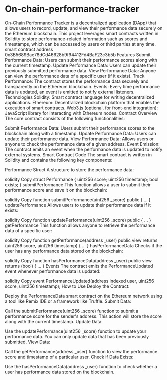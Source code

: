 # On-chain-performance-tracker
On-Chain Performance Tracker is a decentralized application (DApp) that allows users to record, update, and view their performance data securely on the Ethereum blockchain. This project leverages smart contracts written in Solidity to store performance-related information such as scores and timestamps, which can be accessed by users or third parties at any time.
 smart contract address 0x3B5689Bae78dCd46628b9f94412Fd4BaF23c3b5b
Features
Submit Performance Data: Users can submit their performance scores along with the current timestamp.
Update Performance Data: Users can update their previously submitted performance data.
View Performance Data: Anyone can view the performance data of a specific user (if it exists).
Track Performance: The contract stores the performance data securely and transparently on the Ethereum blockchain.
Events: Every time performance data is updated, an event is emitted to notify external listeners.
Technologies
Solidity: Smart contract language for writing decentralized applications.
Ethereum: Decentralized blockchain platform that enables the execution of smart contracts.
Web3.js (optional, for front-end integration): JavaScript library for interacting with Ethereum nodes.
Contract Overview
The core contract consists of the following functionalities:

Submit Performance Data: Users submit their performance scores to the blockchain along with a timestamp.
Update Performance Data: Users can update their performance data.
View Performance Data: Allows users or anyone to check the performance data of a given address.
Event Emission: The contract emits an event when the performance data is updated to notify external systems.
Smart Contract Code
The smart contract is written in Solidity and contains the following key components:

Performance Struct
A structure to store the performance data:

solidity
Copy
struct Performance {
    uint256 score;
    uint256 timestamp;
    bool exists;
}
submitPerformance
This function allows a user to submit their performance score and save it on the blockchain:

solidity
Copy
function submitPerformance(uint256 _score) public { ... }
updatePerformance
Allows users to update their performance data if it exists:

solidity
Copy
function updatePerformance(uint256 _score) public { ... }
getPerformance
This function allows anyone to retrieve the performance data of a specific user:

solidity
Copy
function getPerformance(address _user) public view returns (uint256 score, uint256 timestamp) { ... }
hasPerformanceData
Checks if the user has any performance data stored on the blockchain:

solidity
Copy
function hasPerformanceData(address _user) public view returns (bool) { ... }
Events
The contract emits the PerformanceUpdated event whenever performance data is updated:

solidity
Copy
event PerformanceUpdated(address indexed user, uint256 score, uint256 timestamp);
How to Use
Deploy the Contract:

Deploy the PerformanceData smart contract on the Ethereum network using a tool like Remix IDE or a framework like Truffle.
Submit Data:

Call the submitPerformance(uint256 _score) function to submit a performance score for the sender's address. This action will store the score along with the current timestamp.
Update Data:

Use the updatePerformance(uint256 _score) function to update your performance data. You can only update data that has been previously submitted.
View Data:

Call the getPerformance(address _user) function to view the performance score and timestamp of a particular user.
Check if Data Exists:

Use the hasPerformanceData(address _user) function to check whether a user has performance data stored on the blockchain.
